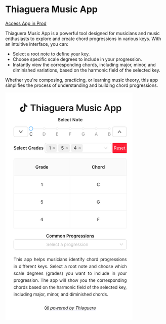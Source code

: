 # Thiaguera Music App

[Access App in Prod](https://music-app-flame-five.vercel.app/)

Thiaguera Music App is a powerful tool designed for musicians and music enthusiasts to explore and create chord progressions in various keys. With an intuitive interface, you can:

- Select a root note to define your key.
- Choose specific scale degrees to include in your progression.
- Instantly view the corresponding chords, including major, minor, and diminished variations, based on the harmonic field of the selected key.

Whether you're composing, practicing, or learning music theory, this app simplifies the process of understanding and building chord progressions.

![app-overview](app-overview.png)